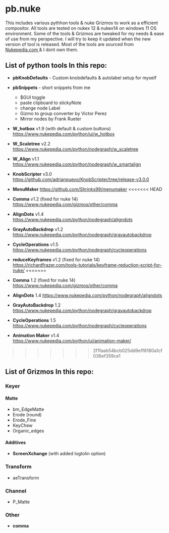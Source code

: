 # pb.nuke
This includes various pythhon tools & nuke Grizmos to work as a efficient compositor.
All tools are tested on nukex 12 & nukex14 on windows 11 OS environment.
Some of the tools & Grizmos are tweaked for my needs & ease of use from my perspective.
I will try to keep it updated when the new version of tool is released.
Most of the tools are sourced from [Nukepedia.com ](https://www.nukepedia.com/) & I dont own them.


## List of python tools In this repo:
- **pbKnobDefaults** - Custom knobdefaults & autolabel setup for myself
- **pbSnippets** - short snippets from me
  - $GUI toggle
  - paste clipboard to stickyNote
  - change node Label
  - Gizmo to group converter by Victor Perez
  - Mirror nodes by Frank Rueter

- **W_hotbox** v1.9 (with default & custom buttons) https://www.nukepedia.com/python/ui/w_hotbox
- **W_Scaletree** v2.2 https://www.nukepedia.com/python/nodegraph/w_scaletree
- **W_Align** v1.1 https://www.nukepedia.com/python/nodegraph/w_smartalign
- **KnobScripter** v3.0 https://github.com/adrianpueyo/KnobScripter/tree/release-v3.0.0
- **MenuMaker** https://github.com/Shrinks99/menumaker
<<<<<<< HEAD
- **Comma** v1.2 (fixed for nuke 14) https://www.nukepedia.com/gizmos/other/comma
- **AlignDots** v1.4 https://www.nukepedia.com/python/nodegraph/aligndots
- **GrayAutoBackdrop** v1.2 https://www.nukepedia.com/python/nodegraph/grayautobackdrop
- **CycleOperations** v1.5 https://www.nukepedia.com/python/nodegraph/cycleoperations
- **reduceKeyframes** v1.2 (fixed for nuke 14) https://richardfrazer.com/tools-tutorials/keyframe-reduction-script-for-nuke/
=======
- **Comma** 1.2 (fixed for nuke 14) https://www.nukepedia.com/gizmos/other/comma
- **AlignDots** 1.4 https://www.nukepedia.com/python/nodegraph/aligndots
- **GrayAutoBackdrop** 1.2 https://www.nukepedia.com/python/nodegraph/grayautobackdrop
- **CycleOperations** 1.5 https://www.nukepedia.com/python/nodegraph/cycleoperations
- **Animation Maker** v1.4 https://www.nukepedia.com/python/ui/animation-maker/
>>>>>>> 2f1faab54bcb025dd9e1f8180a1cf036ef359ce1

## List of Grizmos In this repo:
### Keyer
#### Matte
- bm_EdgeMatte
- Erode (round)
- Erode_Fine
- KeyChew
- Organic_edges
#### Additives
- **ScreenXchange** (with added logtolin option)
### Transform
- aeTransform
### Channel
- P_Matte



### Other
- **comma** 



